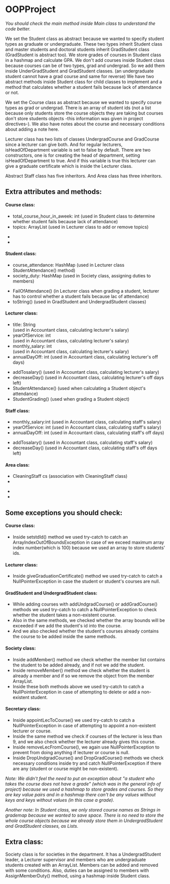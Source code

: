 # OOPProject

*You should check the main method inside Main class to understand the code better.*

We set the Student class as abstract because we wanted to specify student types as graduate or undergraduate. 
These two types inherit Student class and master students and doctoral students inherit GradStudent class (GradStudent is abstract too).
We store grades of courses in Student class in a hashmap and calculate GPA.
We don't add courses inside Student class because courses can be of two types, grad and undergrad. So we add them inside UnderGradStudent and GradStudent classes. (an undergraduate student cannot have a grad course and same for reverse)
We have two abstract methods inside Student class for child classes to implement and a method that calculates whether a student fails because lack of attendance or not.

We set the Course class as abstract because we wanted to specify course types as grad or undergrad.
There is an array of student ids (not a list because only students store the course objects they are taking but courses don't store students objects -this information was given in project directives-).
We also have notes about the course and necessary conditions about adding a note here.

Lecturer class has two lists of classes UndergradCourse and GradCourse since a lecturer can give both.
And for regular lecturers, isHeadOfDepartment variable is set to false by default. 
There are two constructors, one is for creating the head of department, setting  isHeadOfDepartment to true.
And if this variable is true this lecturer can give a graduate certificate which is inside the Lecturer class.

Abstract Staff class has five inheritors. And Area class has three inheritors.

## Extra attributes and methods:

#### Course class:
- total_course_hour_in_aweek: int        (used in Student class to determine whether student fails because lack of attendance)
- topics: ArrayList                      (used in Lecturer class to add or remove topics)
+
+

#### Student class:
- course_attendance: HashMap            (used in Lecturer class StudentAttendance() method)
- society_duty: HashMap                 (used in Society class, assigning duties to members)
+ FailOfAttendance()                    (in Lecturer class when grading a student, lecturer has to control whether a student fails because lac of attendance)
+ toString()                            (used in GradStudent and UndergradStudent classes)

#### Lecturer class:
- title: String                         
(used in Accountant class, calculating lecturer's salary)
- yearOfService: int                    
(used in Accountant class, calculating lecturer's salary)
- monthly_salary: int                  
(used in Accountant class, calculating lecturer's salary)
- annualDayOff: int                     (used in Accountant class, calculating lecturer's off days)
+ addTosalary()                          (used in Accountant class, calculating lecturer's salary)
+ decreaseDay()                         (used in Accountant class, calculating lecturer's off days left)
+ StudentAttendance()                   (used when calculating a Student object's attendance)
+ StudentGrading()                      (used when grading a Student object)

#### Staff class:
- monthly_salary:int                    (used in Accountant class, calculating staff's salary)
- yearOfService: int                    (used in Accountant class, calculating staff's salary)
- annualDayOff: int                     (used in Accountant class, calculating staff's off days)
+ addTosalary()                         (used in Accountant class, calculating staff's salary)
+ decreaseDay()                         (used in Accountant class, calculating staff's off days left)
 
#### Area class:
- CleaningStaff cs                    (association with CleaningStaff class)
-
+
+


## Some exceptions you should check:

#### Course class:

- Inside setstdId() method we used try-catch to catch an ArrayIndexOutOfBoundsException in case of we exceed maximum array index number(which is 100) because we used an array to store students' ids. 

#### Lecturer class:

- Inside giveGraduationCertificate() method we used try-catch to catch a NullPointerException in case the student or student's courses are null.

#### GradStudent and UndergradStudent class:

- While adding courses with addUndgradCourse() or addGradCourse() methods  we used try-catch to catch a NullPointerException to check whether the student takes a non-existent course.
- Also in the same methods, we checked whether the array bounds will be exceeded if we add the student's id into the course.
- And we also checked whether the student's courses already contains the course to be added inside the same methods.

#### Society class:

- Inside addMember() method we check whether the member list contains the student to be added already, and if not we add the student.
- Inside removeMember() method we check whether the student is already a member and if so we remove the object from the member ArrayList.
- Inside these both methods above we used try-catch to catch a NullPointerException in case of attempting to delete or add a non-existent student.

#### Secretary class:

- Inside appointLecToCourse() we used try-catch to catch a NullPointerException in case of attempting to appoint a non-existent lecturer or course.
- Inside the same method we check if courses of the lecturer is less than 9, and we also check whether the lecturer already gives this course.
- Inside removeLecFromCourse(), we again use NullPointerException to prevent from doing anything if lecturer or course is null.
- Inside DropUndgradCourse() and DropGradCourse() methods we check necessary conditions inside try and catch NullPointerException if there are any (student or course might be non-existent).

*Note: We didn't feel the need to put an exception about "a student who takes the course does not have a grade" (which was in the general info of project) because we used a hashmap to store grades and courses.
So they are key value pairs and in a hashmap there can't be any values without keys and keys without values (in this case a grade).*

*Another note: In Student class, we only stored course names as Strings in grademap because we wanted to save space. 
There is no need to store the whole course objects because we already store them in UndergradStudent and GradStudent classes, as Lists.*


## Extra class:

Society class is for societies in the department. 
It has a UndergradStudent leader, a Lecturer supervisor and members who are undergraduate students created with an ArrayList. 
Members can be added and removed with some conditions.
Also, duties can be assigned to members with AssignMemberDuty() method, using a hashmap inside Student class.












